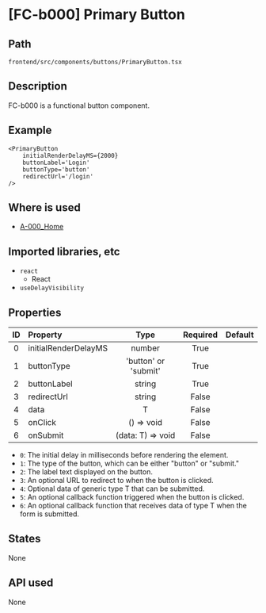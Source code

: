 # [FC-b000] Primary Button

## Path

```
frontend/src/components/buttons/PrimaryButton.tsx
```

## Description

FC-b000 is a functional button component.

## Example

```tsx
<PrimaryButton
    initialRenderDelayMS={2000}
    buttonLabel='Login'
    buttonType='button'
    redirectUrl='/login'
/>
```

## Where is used

-   [A-000_Home](../../screens/a-000_home.md)

## Imported libraries, etc

-   `react`
    -   React
-   `useDelayVisibility`

## Properties

| ID  | Property             |         Type         | Required | Default |
| :-: | :------------------- | :------------------: | :------: | :------ |
|  0  | initialRenderDelayMS |        number        |   True   |         |
|  1  | buttonType           | 'button' or 'submit' |   True   |         |
|  2  | buttonLabel          |        string        |   True   |         |
|  3  | redirectUrl          |        string        |  False   |         |
|  4  | data                 |          T           |  False   |         |
|  5  | onClick              |      () => void      |  False   |         |
|  6  | onSubmit             |  (data: T) => void   |  False   |

-   `0`: The initial delay in milliseconds before rendering the element.
-   `1`: The type of the button, which can be either "button" or "submit."
-   `2`: The label text displayed on the button.
-   `3`: An optional URL to redirect to when the button is clicked.
-   `4`: Optional data of generic type T that can be submitted.
-   `5`: An optional callback function triggered when the button is clicked.
-   `6`: An optional callback function that receives data of type T when the form is submitted.

## States

None

## API used

None
